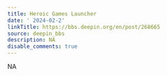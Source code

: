 ```yaml
---
title: Heroic Games Launcher
date: ' 2024-02-2'
linkTitle: https://bbs.deepin.org/en/post/268665
source: deepin_bbs
description: NA
disable_comments: true
---
```

NA
